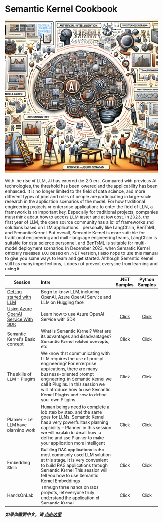 # **Semantic Kernel Cookbook**

![cover](imgs/cover.png)

With the rise of LLM, AI has entered the 2.0 era. Compared with previous AI technologies, the threshold has been lowered and the applicability has been enhanced. It is no longer limited to the field of data science, and more different types of jobs and roles of people are participating in large-scale research in the application scenarios of the model. For how traditional engineering projects or enterprise applications to enter the field of LLM, a framework is an important key. Especially for traditional projects, companies must think about how to access LLM faster and at low cost. In 2023, the first year of LLM, the open source community has a lot of frameworks and solutions based on LLM applications. I personally like LangChain, BenToML, and Semantic Kernel. But overall, Semantic Kernel is more suitable for traditional engineering and multi-language engineering teams, LangChain is suitable for data science personnel, and BenToML is suitable for multi-model deployment scenarios. In December 2023, when Semantic Kernel officially releases 1.0.1 based on .NET version, I also hope to use this manual to give you some ways to learn and get started. Although Semantic Kernel still has many imperfections, it does not prevent everyone from learning and using it.

| Session  | Intro | <center>.NET<br/> Samples</center> | <center>Python <br/>Samples</center> |
|----------|:----------|:-------------:|------:|
| [Getting started with LLM](./docs/en/00.IntroduceLLM.md) | Begin to know LLM, including OpenAI, Azure OpenAI Service and LLM on Hugging face |  |  |
| [Using Azure OpenAI Service With SDK](/docs/en/)  |  Learn how to use Azure OpenAI Service with SDK  |  <center>[Click](https://github.com/kinfey/SemanticKernelCookBook/blob/main/notebooks/dotNET/01/dotNETSDKAOAIDemo.ipynb)</center> | <center>[Click](https://github.com/kinfey/SemanticKernelCookBook/blob/main/notebooks/python/01/PythonSDKAOAIDemo.ipynb)</center> |
| Semantic Kernel's Basic concept | What is Semantic Kernel? What are its advantages and disadvantages? Semantic Kernel related concepts, etc. | <center>Click</center> | <center>Click</center> |
| The skills of LLM - Plugins | We know that communicating with LLM requires the use of prompt engineering? For enterprise applications, there are many business-oriented prompt engineering. In Semantic Kernel we call it Plugins. In this session we will introduce how to use Semantic Kernel Plugins and how to define your own Plugins | <center>Click</center> | <center>Click</center> |
| Planner - Let LLM have planning work | Human beings need to complete a job step by step, and the same goes for LLMs. Semantic Kernel has a very powerful task planning capability - Planner, in this session we will explain in detail how to define and use Planner to make your application more intelligent | <center>Click</center> | <center>Click</center> |
| Embedding Skills  | Building RAG applications is the most commonly used LLM solution at this stage. It is very convenient to build RAG applications through Semantic Kernel This session will tell you how to use Semantic Kernel Embeddings  | <center>Click</center> | <center>Click</center> |
| HandsOnLab | Through three hands on labs projects, let everyone truly understand the application of Semantic Kernel | <center>Click</center> | <center>Click</center> |


***如果你需要中文，请 [点击这里](./README.zh-cn.md)***

